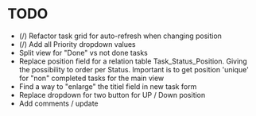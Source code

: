 # TODO

- (/) Refactor task grid for auto-refresh when changing position
- (/) Add all Priority dropdown values
- Split view for "Done" vs not done tasks
- Replace position field for a relation table Task_Status_Position. Giving the possibility to order per Status. Important is to get position 'unique' for "non" completed tasks for the main view
- Find a way to "enlarge" the titiel field in new task form
- Replace dropdown for two button for UP / Down position
- Add comments / update



